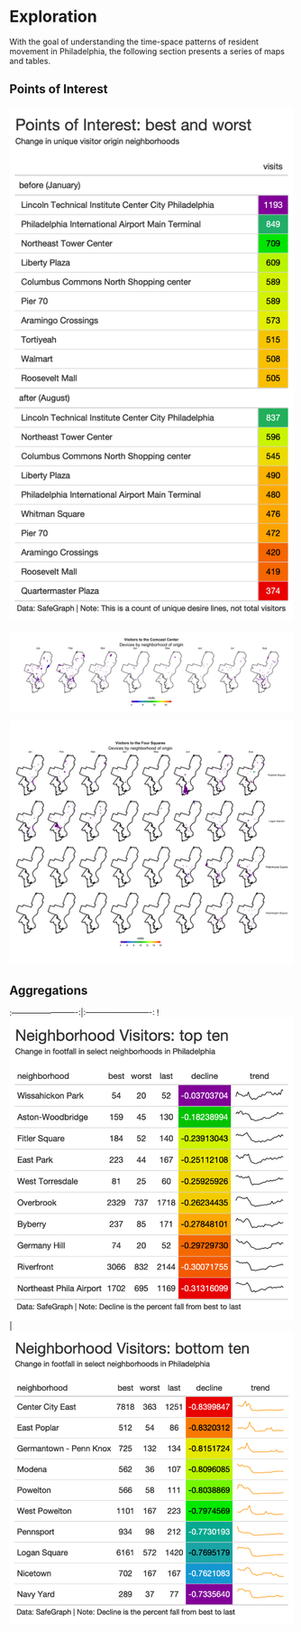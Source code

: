 Exploration
===========

With the goal of understanding the time-space patterns of resident
movement in Philadelphia, the following section presents a series of
maps and tables.

Points of Interest
------------------

![](https://raw.githubusercontent.com/asrenninger/philamonitor/master/viz/connections.png)

![](https://raw.githubusercontent.com/asrenninger/philamonitor/master/viz/comcast.png)

![](https://raw.githubusercontent.com/asrenninger/philamonitor/master/viz/parks.png)

Aggregations
------------

:————————-:|:————————-:
!![](https://raw.githubusercontent.com/asrenninger/philamonitor/master/viz/top10.png)|
![](https://raw.githubusercontent.com/asrenninger/philamonitor/master/viz/bottom10.png)

